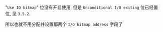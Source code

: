 
"`Use IO bitmap`" 位没有开启使用, 但是 `Unconditional I/O exiting` 位已经置位, 见 `3.5.2`.

所以也就不用分配并设置那两个 `I/O bitmap address` 字段了
